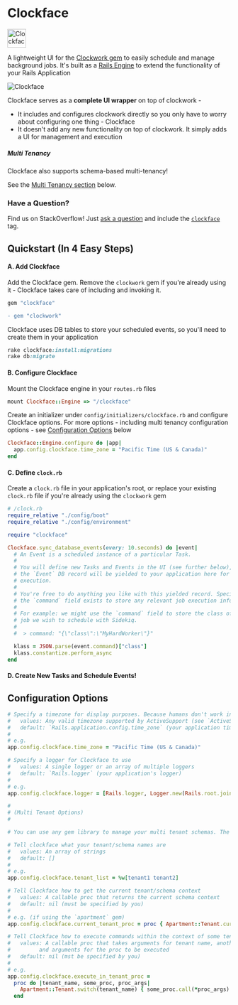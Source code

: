 # Clockface

<img src="https://gitlab.com/abhchand/clockface/raw/master/meta/clockface.png" alt="Clockface" style="height: 42px;">

A lightweight UI for the [Clockwork gem](https://github.com/Rykian/clockwork) to easily schedule and manage background jobs. It's built as a [Rails Engine](http://guides.rubyonrails.org/engines.html) to extend the functionality of your Rails Application

![Clockface](https://gitlab.com/abhchand/clockface/raw/master/meta/screenshot.png)

Clockface serves as a **complete UI wrapper** on top of clockwork -

- It includes and configures clockwork directly so you only have to worry about configuring one thing - Clockface
- It doesn't add any new functionality on top of clockwork. It simply adds a UI for management and execution

##### Multi Tenancy

Clockface also supports schema-based multi-tenancy!

See the [Multi Tenancy section](#multi_tenancy) below.

### Have a Question?

Find us on StackOverflow! Just [ask a question](https://stackoverflow.com/questions/ask) and include the [`clockface`](https://stackoverflow.com/questions/tagged/clockface) tag.


## Quickstart (In 4 Easy Steps)

#### A. Add Clockface

Add the Clockface gem. Remove the `clockwork` gem if you're already using it - Clockface takes care of including and invoking it.

```ruby
gem "clockface"
```

```diff
- gem "clockwork"
```

Clockface uses DB tables to store your scheduled events, so you'll need to create them in your application

```ruby
rake clockface:install:migrations
rake db:migrate
```

#### B. Configure Clockface

Mount the Clockface engine in your `routes.rb` files

```ruby
mount Clockface::Engine => "/clockface"
```

Create an initializer under `config/initializers/clockface.rb` and configure Clockface options. For more options - including multi tenancy configuration options - see [Configuration Options](#configuration_options) below

```ruby
Clockface::Engine.configure do |app|
  app.config.clockface.time_zone = "Pacific Time (US & Canada)"
end
```

#### C. Define `clock.rb`

Create a `clock.rb` file in your application's root, or replace your existing `clock.rb` file if you're already using the `clockwork` gem

```ruby
# /clock.rb
require_relative "./config/boot"
require_relative "./config/environment"

require "clockface"

Clockface.sync_database_events(every: 10.seconds) do |event|
  # An Event is a scheduled instance of a particular Task.
  #
  # You will define new Tasks and Events in the UI (see further below), and
  # the `Event` DB record will be yielded to your application here for
  # execution.
  #
  # You're free to do anything you like with this yielded record. Specifically,
  # the `command` field exists to store any relevant job execution information.
  #
  # For example: we might use the `command` field to store the class of the
  # job we wish to schedule with Sidekiq.
  #
  #  > command: "{\"class\":\"MyHardWorker\"}"

  klass = JSON.parse(event.command)["class"]
  klass.constantize.perform_async
end
```

#### D. Create New Tasks and Schedule Events!




## <a name="configuration_options"></a>Configuration Options

```ruby
# Specify a timezone for display purposes. Because humans don't work in UTC.
#   values: Any valid timezone supported by ActiveSupport (see `ActiveSupport::TimeZone::MAPPING.keys`)
#   default: `Rails.application.config.time_zone` (your application time zone)
#
# e.g.
app.config.clockface.time_zone = "Pacific Time (US & Canada)"

# Specify a logger for Clockface to use
#   values: A single logger or an array of multiple loggers
#   default: `Rails.logger` (your application's logger)
#
# e.g.
app.config.clockface.logger = [Rails.logger, Logger.new(Rails.root.join("log", "clockface.log"))]

#
# (Multi Tenant Options)
#

# You can use any gem library to manage your multi tenant schemas. The `apartment` gem is quite popular, so the examples below reference configuration using that gem

# Tell clockface what your tenant/schema names are
#   values: An array of strings
#   default: []
#
# e.g.
app.config.clockface.tenant_list = %w[tenant1 tenant2]

# Tell Clockface how to get the current tenant/schema context
#   values: A callable proc that returns the current schema context
#   default: nil (must be specified by you)
#
# e.g. (if using the `apartment` gem)
app.config.clockface.current_tenant_proc = proc { Apartment::Tenant.current }

# Tell Clockface how to execute commands within the context of some tenant/schema
#   values: A callable proc that takes arguments for tenant name, another proc to execute,
#         and arguments for the proc to be executed
#   default: nil (mst be specified by you)
#
# e.g.
app.config.clockface.execute_in_tenant_proc =
  proc do |tenant_name, some_proc, proc_args|
    Apartment::Tenant.switch(tenant_name) { some_proc.call(*proc_args) }
  end
```
